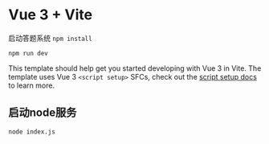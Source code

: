 # Vue 3 + Vite

启动答题系统
`npm install`

`npm run dev`

This template should help get you started developing with Vue 3 in Vite. The template uses Vue 3 `<script setup>` SFCs, check out the [script setup docs](https://v3.vuejs.org/api/sfc-script-setup.html#sfc-script-setup) to learn more.

## 启动node服务

`node index.js`
